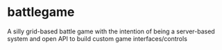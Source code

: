 # battlegame
A silly grid-based battle game with the intention of being a server-based system and open API to build custom game interfaces/controls
